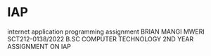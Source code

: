 # IAP
internet application programming assignment
BRIAN MANGI MWERI
SCT212-0138/2022
B.SC COMPUTER TECHNOLOGY
2ND YEAR
ASSIGNMENT ON IAP
